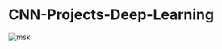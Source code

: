 # CNN-Projects-Deep-Learning

![msk](https://user-images.githubusercontent.com/37006224/178087960-edfee861-9258-4e3d-9aa5-43eac5914ab1.jpg)
